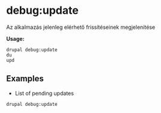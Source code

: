 # debug:update
Az alkalmazás jelenleg elérhető frissítéseinek megjelenítése

**Usage:**
```
drupal debug:update
du
upd
```

## Examples
* List of pending updates
```
drupal debug:update
```

